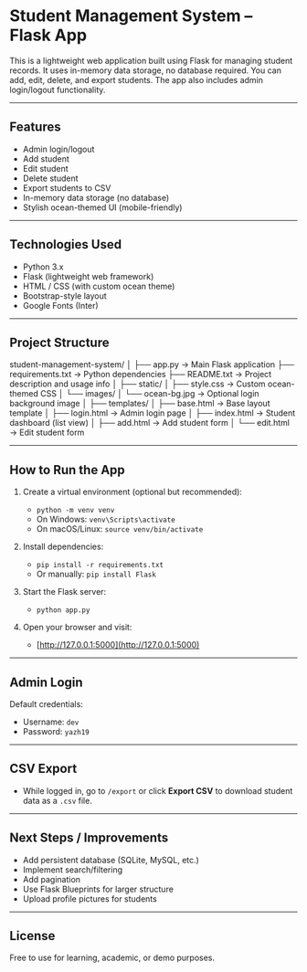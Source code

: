 
# Student Management System – Flask App 

This is a lightweight web application built using Flask for managing student records. It uses in-memory data storage, no database required. You can add, edit, delete, and export students. The app also includes admin login/logout functionality.

---

## Features

* Admin login/logout
* Add student
* Edit student
* Delete student
* Export students to CSV
* In-memory data storage (no database)
* Stylish ocean-themed UI (mobile-friendly)

---

## Technologies Used

* Python 3.x
* Flask (lightweight web framework)
* HTML / CSS (with custom ocean theme)
* Bootstrap-style layout
* Google Fonts (Inter)

---

## Project Structure

student-management-system/
│
├── app.py                 → Main Flask application
├── requirements.txt       → Python dependencies
├── README.txt             → Project description and usage info
│
├── static/
│   ├── style.css          → Custom ocean-themed CSS
│   └── images/
│       └── ocean-bg.jpg   → Optional login background image
│
├── templates/
│   ├── base.html          → Base layout template
│   ├── login.html         → Admin login page
│   ├── index.html         → Student dashboard (list view)
│   ├── add.html           → Add student form
│   └── edit.html          → Edit student form

---

## How to Run the App

1. Create a virtual environment (optional but recommended):

   * `python -m venv venv`
   * On Windows: `venv\Scripts\activate`
   * On macOS/Linux: `source venv/bin/activate`

2. Install dependencies:

   * `pip install -r requirements.txt`
   * Or manually: `pip install Flask`

3. Start the Flask server:

   * `python app.py`

4. Open your browser and visit:

   * [http://127.0.0.1:5000](http://127.0.0.1:5000)

---

## Admin Login

Default credentials:

* Username: `dev`
* Password: `yazh19`

---

## CSV Export

* While logged in, go to `/export` or click **Export CSV** to download student data as a `.csv` file.

---

## Next Steps / Improvements

* Add persistent database (SQLite, MySQL, etc.)
* Implement search/filtering
* Add pagination
* Use Flask Blueprints for larger structure
* Upload profile pictures for students

---

## License

Free to use for learning, academic, or demo purposes.

